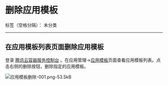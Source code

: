 ﻿# 删除应用模板

标签（空格分隔）： 未分类

---

## 在应用模板列表页面删除应用模板

登录 [腾讯云容器服务控制台](https://console.cloud.tencent.com/ccs) 。在应用管理->[应用模板][1]页面查看应用模板列表。点击右侧的删除按钮，删除指定的应用模板。

![应用模板删除-001.png-53.5kB][2]


  [1]: https://console.cloud.tencent.com/ccs/template
  [2]: http://static.zybuluo.com/yan234280533/4j4lacyxf10a3i7x82j0clm1/%E5%BA%94%E7%94%A8%E6%A8%A1%E6%9D%BF%E5%88%A0%E9%99%A4-001.png